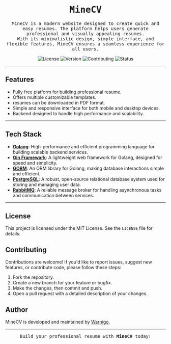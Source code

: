 <div align="center">
    <h1><samp>MineCV</samp></h1>
    <p>
        <samp>
        MineCV is a modern website designed to create quick and easy resumes. The platform helps users generate professional and visually appealing resumes.<br/>
        With its minimalistic design, simple interface, and flexible features, MineCV ensures a seamless experience for all users.<br/>
        </samp>
    </p>
    <p>
       <img src="https://img.shields.io/badge/license-MIT-blue" alt="License">
        <img src="https://img.shields.io/badge/version-1.0-blue" alt="Version">
        <img src="https://img.shields.io/badge/contributing-welcome-blue" alt="Contributing">
        <img src="https://img.shields.io/badge/status-active-blue" alt="Status">
    </p>
</div>

---

## Features
- Fully free platform for building professional resume.
- Offers multiple customizable templates.
- resumes can be downloaded in PDF format.
- Simple and responsive interface for both mobile and desktop devices.
- Backend designed to handle high performance and scalability.

---

## Tech Stack
- [**Golang**](https://go.dev): High-performance and efficient programming language for building scalable backend services.
- [**Gin Framework**](https://gin-gonic.com): A lightweight web framework for Golang, designed for speed and simplicity.
- [**GORM**](https://gorm.io): An ORM library for Golang, making database interactions simple and efficient.
- [**PostgreSQL**](https://www.postgresql.org): A robust, open-source relational database system used for storing and managing user data.
- [**RabbitMQ**](https://www.rabbitmq.com): A reliable message broker for handling asynchronous tasks and communication between services.

---

## License
This project is licensed under the MIT License. See the `LICENSE` file for details.

## Contributing
Contributions are welcome! If you'd like to report issues, suggest new features, or contribute code, please follow these steps:
1. Fork the repository.
2. Create a new branch for your feature or bugfix.
3. Make the changes, then commit and push.
4. Open a pull request with a detailed description of your changes.

## Author
MineCV is developed and maintained by [Warnigo](https://www.warnigo.uz).

---

<div align="center">
    <samp>Build your professional resume with <b>MineCV</b> today!</samp>
</div>
